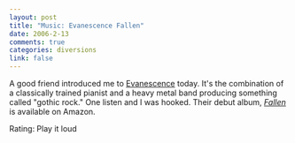 ```yaml
--- 
layout: post
title: "Music: Evanescence Fallen"
date: 2006-2-13
comments: true
categories: diversions
link: false
---
```

A good friend introduced me to <a href="http://www.evanescence.com/" title="Evanescence">Evanescence</a> today. It's the combination of a classically trained pianist and a heavy metal band producing something called "gothic rock." One listen and I was hooked. Their debut album, <i><a href="http://www.amazon.com/gp/product/B000089RVX/sr=8-1/qid=1139872899/ref=pd_bbs_1/104-6736304-3080716?%5Fencoding=UTF8" title="Fallen">Fallen</a></i> is available on Amazon.

Rating: Play it loud
